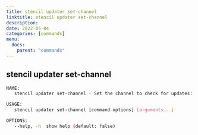 ```yaml
---
title: stencil updater set-channel
linktitle: stencil updater set-channel
description: 
date: 2022-05-04
categories: [commands]
menu:
  docs:
    parent: "commands"
---
```


## stencil updater set-channel

```bash
NAME:
   stencil updater set-channel - Set the channel to check for updates: release or rc

USAGE:
   stencil updater set-channel [command options] [arguments...]

OPTIONS:
   --help, -h  show help (default: false)
   

```
